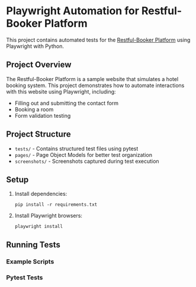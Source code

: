 # Playwright Automation for Restful-Booker Platform

This project contains automated tests for the [Restful-Booker Platform](https://automationintesting.online/) using Playwright with Python.

## Project Overview
The Restful-Booker Platform is a sample website that simulates a hotel booking system. This project demonstrates how to automate interactions with this website using Playwright, including:

- Filling out and submitting the contact form
- Booking a room
- Form validation testing

## Project Structure

- `tests/` - Contains structured test files using pytest
- `pages/` - Page Object Models for better test organization
- `screenshots/` - Screenshots captured during test execution

## Setup

1. Install dependencies:
   ```
   pip install -r requirements.txt
   ```

2. Install Playwright browsers:
   ```
   playwright install
   ```

## Running Tests

### Example Scripts

### Pytest Tests
